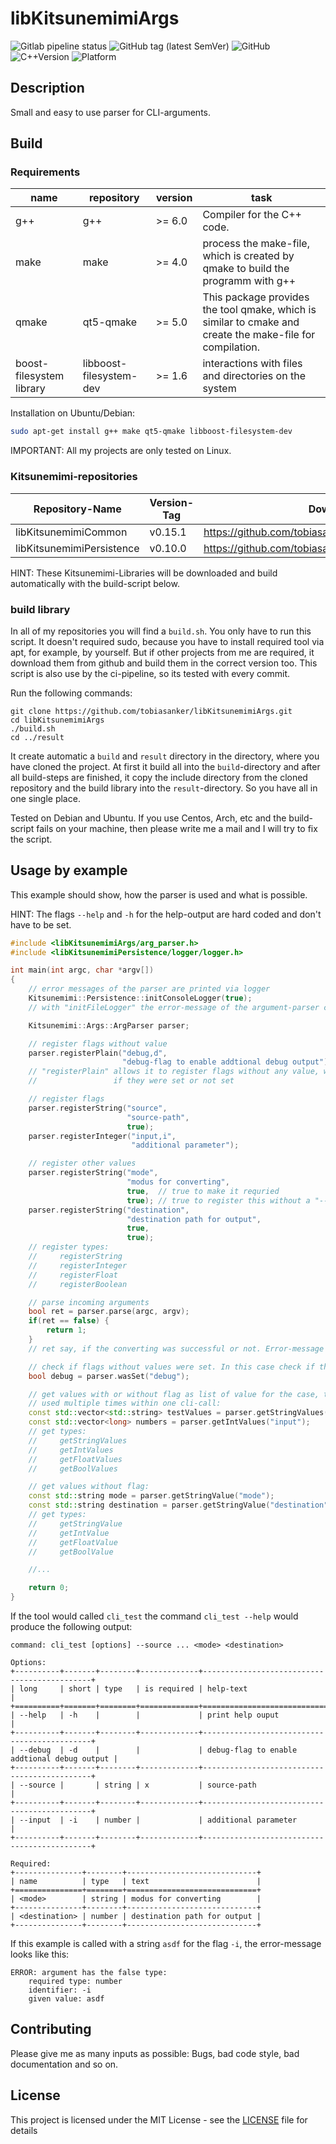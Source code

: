 # libKitsunemimiArgs

![Gitlab pipeline status](https://img.shields.io/gitlab/pipeline/kitsudaiki/libKitsunemimiArgs?label=build%20and%20test&style=flat-square)
![GitHub tag (latest SemVer)](https://img.shields.io/github/v/tag/kitsudaiki/libKitsunemimiArgs?label=version&style=flat-square)
![GitHub](https://img.shields.io/github/license/kitsudaiki/libKitsunemimiArgs?style=flat-square)
![C++Version](https://img.shields.io/badge/c%2B%2B-14-blue?style=flat-square)
![Platform](https://img.shields.io/badge/platform-Linux--x64-lightgrey?style=flat-square)

## Description

Small and easy to use parser for CLI-arguments.

## Build

### Requirements

name | repository | version | task
--- | --- | --- | ---
g++ | g++ | >= 6.0 | Compiler for the C++ code.
make | make | >= 4.0 | process the make-file, which is created by qmake to build the programm with g++
qmake | qt5-qmake | >= 5.0 | This package provides the tool qmake, which is similar to cmake and create the make-file for compilation.
boost-filesystem library | libboost-filesystem-dev | >= 1.6 | interactions with files and directories on the system

Installation on Ubuntu/Debian:

```bash
sudo apt-get install g++ make qt5-qmake libboost-filesystem-dev
```

IMPORTANT: All my projects are only tested on Linux. 

### Kitsunemimi-repositories

Repository-Name | Version-Tag | Download-Path
--- | --- | ---
libKitsunemimiCommon | v0.15.1 |  https://github.com/tobiasanker/libKitsunemimiCommon.git
libKitsunemimiPersistence | v0.10.0 | https://github.com/tobiasanker/libKitsunemimiPersistence.git

HINT: These Kitsunemimi-Libraries will be downloaded and build automatically with the build-script below.

### build library

In all of my repositories you will find a `build.sh`. You only have to run this script. It doesn't required sudo, because you have to install required tool via apt, for example, by yourself. But if other projects from me are required, it download them from github and build them in the correct version too. This script is also use by the ci-pipeline, so its tested with every commit.


Run the following commands:

```
git clone https://github.com/tobiasanker/libKitsunemimiArgs.git
cd libKitsunemimiArgs
./build.sh
cd ../result
```

It create automatic a `build` and `result` directory in the directory, where you have cloned the project. At first it build all into the `build`-directory and after all build-steps are finished, it copy the include directory from the cloned repository and the build library into the `result`-directory. So you have all in one single place.

Tested on Debian and Ubuntu. If you use Centos, Arch, etc and the build-script fails on your machine, then please write me a mail and I will try to fix the script.

## Usage by example

This example should show, how the parser is used and what is possible.

HINT: The flags `--help` and `-h` for the help-output are hard coded and don't have to be set.


```cpp
#include <libKitsunemimiArgs/arg_parser.h>
#include <libKitsunemimiPersistence/logger/logger.h>

int main(int argc, char *argv[])
{
    // error messages of the parser are printed via logger
    Kitsunemimi::Persistence::initConsoleLogger(true);
    // with "initFileLogger" the error-message of the argument-parser can also be written into a file

    Kitsunemimi::Args::ArgParser parser;

    // register flags without value
    parser.registerPlain("debug,d",
                         "debug-flag to enable addtional debug output");
    // "registerPlain" allows it to register flags without any value, which says only true or flase
    //                 if they were set or not set

    // register flags
    parser.registerString("source",
                          "source-path",
                          true);
    parser.registerInteger("input,i",
                           "additional parameter");

    // register other values
    parser.registerString("mode",
                          "modus for converting",
                          true,  // true to make it requried
                          true); // true to register this without a "--"-flag
    parser.registerString("destination",
                          "destination path for output",
                          true,
                          true);
    // register types:
    //     registerString
    //     registerInteger
    //     registerFloat
    //     registerBoolean

    // parse incoming arguments
    bool ret = parser.parse(argc, argv);
    if(ret == false) {
        return 1;
    }
    // ret say, if the converting was successful or not. Error-message are written in the logger

    // check if flags without values were set. In this case check if the debug-flag was set
    bool debug = parser.wasSet("debug");

    // get values with or without flag as list of value for the case, that a flag was
    // used multiple times within one cli-call:
    const std::vector<std::string> testValues = parser.getStringValues("source");
    const std::vector<long> numbers = parser.getIntValues("input");
    // get types:
    //     getStringValues
    //     getIntValues
    //     getFloatValues
    //     getBoolValues

    // get values without flag:
    const std::string mode = parser.getStringValue("mode");
    const std::string destination = parser.getStringValue("destination");
    // get types:
    //     getStringValue
    //     getIntValue
    //     getFloatValue
    //     getBoolValue

    //...

    return 0;
}

```

If the tool would called `cli_test` the command `cli_test --help` would produce the following output:

```
command: cli_test [options] --source ... <mode> <destination>

Options:
+----------+-------+--------+-------------+---------------------------------------------+
| long     | short | type   | is required | help-text                                        |
+==========+=======+========+=============+=============================================+
| --help   | -h    |        |             | print help ouput                            |
+----------+-------+--------+-------------+---------------------------------------------+
| --debug  | -d    |        |             | debug-flag to enable addtional debug output |
+----------+-------+--------+-------------+---------------------------------------------+
| --source |       | string | x           | source-path                                 |
+----------+-------+--------+-------------+---------------------------------------------+
| --input  | -i    | number |             | additional parameter                        |
+----------+-------+--------+-------------+---------------------------------------------+

Required:
+---------------+--------+-----------------------------+
| name          | type   | text                        |
+===============+========+=============================+
| <mode>        | string | modus for converting        |
+---------------+--------+-----------------------------+
| <destination> | number | destination path for output |
+---------------+--------+-----------------------------+
```

If this example is called with a string `asdf` for the flag `-i`, the error-message looks like this:

```
ERROR: argument has the false type: 
    required type: number
    identifier: -i
    given value: asdf
```

## Contributing

Please give me as many inputs as possible: Bugs, bad code style, bad documentation and so on.

## License

This project is licensed under the MIT License - see the [LICENSE](LICENSE) file for details
